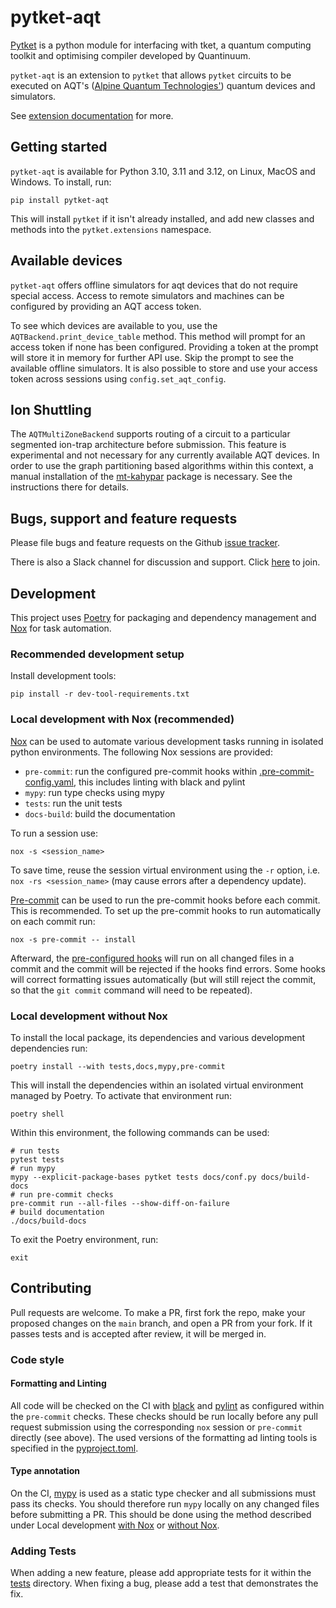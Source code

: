 # pytket-aqt

[Pytket](https://tket.quantinuum.com/api-docs/index.html) is a python module for interfacing
with tket, a quantum computing toolkit and optimising compiler developed by Quantinuum.

`pytket-aqt` is an extension to `pytket` that allows `pytket` circuits to be
executed on AQT's ([Alpine Quantum Technologies'](https://www.aqt.eu/)) quantum devices and simulators.

See [extension documentation](https://cqcl.github.io/pytket-aqt/api/index.html) for more.

## Getting started

`pytket-aqt` is available for Python 3.10, 3.11 and 3.12, on Linux, MacOS
and Windows. To install, run:

```shell
pip install pytket-aqt
```

This will install `pytket` if it isn't already installed, and add new classes
and methods into the `pytket.extensions` namespace.

## Available devices

`pytket-aqt` offers offline simulators for aqt devices that do not require special access.
Access to remote simulators and machines can be configured by providing an AQT access token.

To see which devices are available to you, use the `AQTBackend.print_device_table` method.
This method will prompt for an access token if none has been configured. Providing a token at the
prompt will store it in memory for further API use. Skip the prompt to see the available offline
simulators. It is also possible to store and use your access token across sessions using
`config.set_aqt_config`.

## Ion Shuttling

The `AQTMultiZoneBackend` supports routing of a circuit to a particular segmented ion-trap architecture before submission. This feature is experimental and not necessary for any currently available AQT devices. In order to use the graph partitioning based algorithms within this context, a manual installation of the [mt-kahypar](https://github.com/kahypar/mt-kahypar) package is necessary. See the instructions there for details.

## Bugs, support and feature requests

Please file bugs and feature requests on the Github
[issue tracker](https://github.com/CQCL/pytket-aqt/issues).

There is also a Slack channel for discussion and support. Click [here](https://tketusers.slack.com/join/shared_invite/zt-18qmsamj9-UqQFVdkRzxnXCcKtcarLRA#/shared-invite/email) to join.

## Development

This project uses [Poetry](https://python-poetry.org/) for packaging and dependency management and
[Nox](https://nox.thea.codes/en/stable/) for task automation.

### Recommended development setup

Install development tools:

```shell
pip install -r dev-tool-requirements.txt
```

### Local development with Nox (recommended)

[Nox](https://nox.thea.codes/en/stable/) can be used to automate various development tasks running in isolated python environments.
The following Nox sessions are provided:

- `pre-commit`: run the configured pre-commit hooks within [.pre-commit-config.yaml](.pre-commit-config.yaml), this includes linting with black and pylint
- `mypy`: run type checks using mypy
- `tests`: run the unit tests
- `docs-build`: build the documentation

To run a session use:

```shell
nox -s <session_name>
```

To save time, reuse the session virtual environment using the `-r` option, i.e. `nox -rs <session_name>` (may cause errors after a dependency update).

[Pre-commit](https://pre-commit.com/) can be used to run the pre-commit hooks before each commit. This is recommended.
To set up the pre-commit hooks to run automatically on each commit run:

```shell
nox -s pre-commit -- install
```

Afterward, the [pre-configured hooks](.pre-commit-config.yaml) will run on all changed files in a commit and the commit will be
rejected if the hooks find errors. Some hooks will correct formatting issues automatically (but will still reject the commit, so that
the `git commit` command will need to be repeated).

### Local development without Nox

To install the local package, its dependencies and various development dependencies run:

```shell
poetry install --with tests,docs,mypy,pre-commit
```

This will install the dependencies within an isolated virtual environment managed by Poetry. To activate that environment run:

```shell
poetry shell
```

Within this environment, the following commands can be used:

```shell
# run tests
pytest tests
# run mypy
mypy --explicit-package-bases pytket tests docs/conf.py docs/build-docs
# run pre-commit checks
pre-commit run --all-files --show-diff-on-failure
# build documentation
./docs/build-docs
```

To exit the Poetry environment, run:

```shell
exit
```

## Contributing

Pull requests are welcome. To make a PR, first fork the repo, make your proposed
changes on the `main` branch, and open a PR from your fork. If it passes
tests and is accepted after review, it will be merged in.

### Code style

#### Formatting and Linting

All code will be checked on the CI with [black](https://black.readthedocs.io/en/stable/) and [pylint](https://pypi.org/project/pylint/)
as configured within the `pre-commit` checks. These checks should be
run locally before any pull request submission using the corresponding `nox` session or `pre-commit` directly (see above).
The used versions of the formatting ad linting tools is specified in the [pyproject.toml](pyproject.toml).

#### Type annotation

On the CI, [mypy](https://mypy.readthedocs.io/en/stable/) is used as a static
type checker and all submissions must pass its checks. You should therefore run
`mypy` locally on any changed files before submitting a PR. This should be done using the method
described under Local development [with Nox](#local-development-with-nox-recommended) or [without Nox](#local-development-without-nox).

### Adding Tests

When adding a new feature, please add appropriate tests for it within the [tests](tests) directory. When fixing a bug, please
add a test that demonstrates the fix.
